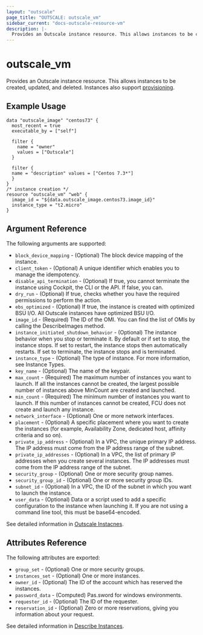 ```yaml
---
layout: "outscale"
page_title: "OUTSCALE: outscale_vm"
sidebar_current: "docs-outscale-resource-vm"
description: |-
  Provides an Outscale instance resource. This allows instances to be created, updated, and deleted. Instances also support provisioning.
---
```


# outscale_vm

Provides an Outscale instance resource. This allows instances to be created, updated,
and deleted. Instances also support [provisioning](/docs/provisioners/index.html).

## Example Usage

```hcl
data "outscale_image" "centos73" { 
  most_recent = true 
  executable_by = ["self"] 

  filter {
    name = "owner" 
    values = ["Outscale"] 
  }

  filter {
  name = "description" values = ["Centos 7.3*"] 
  } 
} 
/* instance creation */
resource "outscale_vm" "web" { 
  image_id = "${data.outscale_image.centos73.image_id}"
  instance_type = "t2.micro" 
}
```

## Argument Reference

The following arguments are supported:

* `block_device_mapping` - (Optional) The block device mapping of the instance.
* `client_token` - (Optional) A unique identifier which enables you to manage the idempotency.
* `disable_api_termination` - (Optional) If true, you cannot terminate the instance using Cockpit, the CLI or the API. If false, you can.
* `dry_run` - (Optional) If true, checks whether you have the required permissions to perform the action.
* `ebs_optimized` - (Optional) If true, the instance is created with optimized BSU I/O. All Outscale instances have optimized BSU I/O.
* `image_id` - (Required) The ID of the OMI. You can find the list of OMIs by calling the DescribeImages method.
* `instance_initiated_shutdown_behavior` - (Optional) The instance behavior when you stop or terminate it. By default or if set to stop, the instance stops. If set to restart, the instance stops then automatically restarts. If set to terminate, the instance stops and is terminated.
* `instance_type` - (Optional) The type of instance. For more information, see Instance Types.
* `key_name` - (Optional) The name of the keypair.
* `max_count` - (Required) The maximum number of instances you want to launch. If all the instances cannot be created, the largest possible number of instances above MinCount are created and launched.
* `min_count` - (Required) The minimum number of instances you want to launch. If this number of instances cannot be created, FCU does not create and launch any instance.
* `network_interface` - (Optional) One or more network interfaces.
* `placement` - (Optional) A specific placement where you want to create the instances (for example, Availability Zone, dedicated host, affinity criteria and so on).
* `private_ip_address` - (Optional) In a VPC, the unique primary IP address. The IP address must come from the IP address range of the subnet.
* `private_ip_addresses` - (Optional) In a VPC, the list of primary IP addresses when you create several instances. The IP addresses must come from the IP address range of the subnet.
* `security_group` - (Optional) One or more security group names.
* `security_group_id` - (Optional) One or more security group IDs.
* `subnet_id` - (Optional) In a VPC, the ID of the subnet in which you want to launch the instance.
* `user_data` - (Optional) Data or a script used to add a specific configuration to the instance when launching it. If you are not using a command line tool, this must be base64-encoded.

See detailed information in [Outscale Instacnes](https://wiki.outscale.net/display/DOCU/Getting+Information+About+Your+Instances).


## Attributes Reference

The following attributes are exported:

* `group_set` - (Optional) One or more security groups.
* `instances_set` - (Optional) One or more instances.
* `owner_id` - (Optional) The ID of the account which has reserved the instances.
* `password_data` - (Computed) Pas.sword for windows environments.
* `requester_id` - (Optional) The ID of the requester.
* `reservation_id` - (Optional) Zero or more reservations, giving you information about your request.

See detailed information in [Describe Instances](http://docs.outscale.com/api_fcu/operations/Action_DescribeInstances_post.html#_api_fcu-action_describeinstances_post).